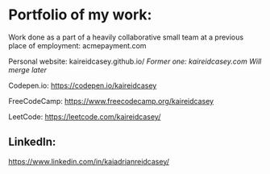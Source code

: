 # Portfolio of my work:

Work done as a part of a heavily collaborative small team at a previous place of employment: acmepayment.com

Personal website: kaireidcasey.github.io/
*Former one: kaireidcasey.com*
*Will merge later*

Codepen.io: https://codepen.io/kaireidcasey

FreeCodeCamp: https://www.freecodecamp.org/kaireidcasey

LeetCode: https://leetcode.com/kaireidcasey/

## LinkedIn:

https://www.linkedin.com/in/kaiadrianreidcasey/
